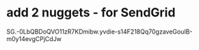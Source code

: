 # add 2 nuggets - for SendGrid

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
